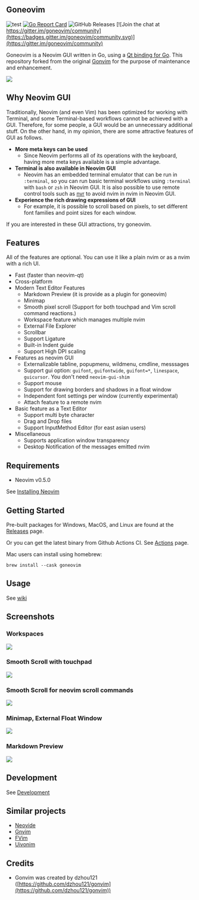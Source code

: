 Goneovim
---

![test](https://github.com/akiyosi/goneovim/workflows/test/badge.svg)
[![Go Report Card](https://goreportcard.com/badge/github.com/akiyosi/goneovim)](https://goreportcard.com/report/github.com/akiyosi/goneovim)
![GitHub Releases](https://img.shields.io/github/downloads/akiyosi/goneovim/v0.4.12/total)
[![Join the chat at https://gitter.im/goneovim/community](https://badges.gitter.im/goneovim/community.svg)](https://gitter.im/goneovim/community)

Goneovim is a Neovim GUI written in Go, using a [Qt binding for Go](https://github.com/therecipe/qt).
This repository forked from the original [Gonvim](https://github.com/dzhou121/gonvim) for the purpose of maintenance and enhancement.

![](https://raw.githubusercontent.com/wiki/akiyosi/goneovim/screenshots/v0.4.10-top.png)


## Why Neovim GUI

Traditionally, Neovim (and even Vim) has been optimized for working with Terminal, and some Terminal-based workflows cannot be achieved with a GUI. 
Therefore, for some people, a GUI would be an unnecessary additional stuff. 
On the other hand, in my opinion, there are some attractive features of GUI as follows.

* **More meta keys can be used**
  * Since Neovim performs all of its operations with the keyboard, having more meta keys available is a simple advantage.
* **Terminal is also available in Neovim GUI**
  * Neovim has an embedded terminal emulator that can be run in `:terminal`, so you can run basic terminal workflows using `:terminal` with `bash` or `zsh` in Neovim GUI. It is also possible to use remote control tools such as [nvr](https://github.com/mhinz/neovim-remote) to avoid nvim in nvim in Neovim GUI.
* **Experience the rich drawing expressions of GUI**
  * For example, it is possible to scroll based on pixels, to set different font families and point sizes for each window.

If you are interested in these GUI attractions, try goneovim.


## Features

All of the features are optional. You can use it like a plain nvim or as a nvim with a rich UI.

- Fast (faster than neovim-qt)
- Cross-platform
- Modern Text Editor Features
  - Markdown Preview (it is provide as a plugin for goneovim)
  - Minimap
  - Smooth pixel scroll (Support for both touchpad and Vim scroll command reactions.)
  - Workspace feature which manages multiple nvim
  - External File Explorer
  - Scrollbar
  - Support Ligature
  - Built-in Indent guide
  - Support High DPI scaling
- Features as neovim GUI
  - Externalizable tabline, popupmenu, wildmenu, cmdline, messsages
  - Support gui option: `guifont`, `guifontwide`, `guifont=*`, `linespace`, `guicursor`. You don't need `neovim-gui-shim`
  - Support mouse
  - Support for drawing borders and shadows in a float window
  - Independent font settings per window (currently experimental)
  - Attach feature to a remote nvim
- Basic feature as a Text Editor
  - Support multi byte character
  - Drag and Drop files
  - Support InputMethod Editor (for east asian users)
- Miscellaneous
  - Supports application window transparency
  - Desktop Notification of the messages emitted nvim


## Requirements
* Neovim v0.5.0

See [Installing Neovim](https://github.com/neovim/neovim/wiki/Installing-Neovim)


## Getting Started
Pre-built packages for Windows, MacOS, and Linux are found at the [Releases](https://github.com/akiyosi/goneovim/releases) page.

Or you can get the latest binary from Github Actions CI. See [Actions](https://github.com/akiyosi/goneovim/actions) page.

Mac users can install using homebrew:

`brew install --cask goneovim`

## Usage

See [wiki](https://github.com/akiyosi/goneovim/wiki/Usage)

## Screenshots

### Workspaces
![](https://raw.githubusercontent.com/wiki/akiyosi/goneovim/screenshots/v0.4.10-workspaces.gif)

### Smooth Scroll with touchpad
![](https://raw.githubusercontent.com/wiki/akiyosi/goneovim/screenshots/v0.4.10-smoothscroll-1.gif)

### Smooth Scroll for neovim scroll commands
![](https://raw.githubusercontent.com/wiki/akiyosi/goneovim/screenshots/v0.4.10-smoothscroll-2.gif)

### Minimap, External Float Window
![](https://raw.githubusercontent.com/wiki/akiyosi/goneovim/screenshots/v0.4.10-top.png)

### Markdown Preview
![](https://raw.githubusercontent.com/wiki/akiyosi/goneovim/screenshots/v0.4.10-markdown.gif)


## Development

See [Development](https://github.com/akiyosi/goneovim/blob/master/Development.md)



## Similar projects

* [Neovide](https://github.com/Kethku/neovide)
* [Gnvim](https://github.com/vhakulinen/gnvim)
* [FVim](https://github.com/yatli/fvim)
* [Uivonim](https://github.com/smolck/uivonim)

## Credits

* Gonvim was created by dzhou121 ([https://github.com/dzhou121/gonvim](https://github.com/dzhou121/gonvim))


